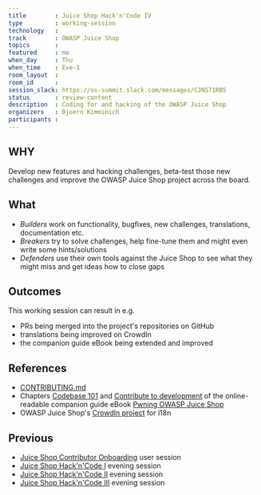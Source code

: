 ```yaml
---
title        : Juice Shop Hack'n'Code IV
type         : working-session
technology   :
track        : OWASP Juice Shop
topics       :
featured     : no
when_day     : Thu
when_time    : Eve-1
room_layout  :
room_id      :
session_slack: https://os-summit.slack.com/messages/CJN571RB5
status       : review-content
description  : Coding for and hacking of the OWASP Juice Shop
organizers   : Bjoern Kimminich
participants :
---
```


## WHY

Develop new features and hacking challenges, beta-test those new challenges and improve the OWASP
Juice Shop project across the board.

## What

* _Builders_ work on functionality, bugfixes, new challenges, translations, documentation etc.
* _Breakers_ try to solve challenges, help fine-tune them and might even write some hints/solutions
* _Defenders_ use their own tools against the Juice Shop to see what they might miss and get ideas how to close gaps

## Outcomes

This working session can result in e.g.
* PRs being merged into the project's repositories on GitHub
* translations being improved on CrowdIn
* the companion guide eBook being extended and improved

## References

* [CONTRIBUTING.md](https://github.com/bkimminich/juice-shop/blob/master/CONTRIBUTING.md)
* Chapters
  [Codebase 101](https://bkimminich.gitbooks.io/pwning-owasp-juice-shop/content/part3/codebase.html)
  and
  [Contribute to development](https://bkimminich.gitbooks.io/pwning-owasp-juice-shop/content/part3/contribution.html)
  of the online-readable companion guide eBook
  [Pwning OWASP Juice Shop](https://bkimminich.gitbooks.io/pwning-owasp-juice-shop/content/)
* OWASP Juice Shop's [CrowdIn project](https://crowdin.com/project/owasp-juice-shop) for i18n

## Previous

* [Juice Shop Contributor Onboarding](/tracks/owasp-juice-shop/user-sessions/juice-shop-contributor-onboarding/) user session
* [Juice Shop Hack'n'Code I](/tracks/owasp-juice-shop/working-sessions/juice-shop-hackathon1/) evening session
* [Juice Shop Hack'n'Code II](/tracks/owasp-juice-shop/working-sessions/juice-shop-hackathon2/) evening session
* [Juice Shop Hack'n'Code III](/tracks/owasp-juice-shop/working-sessions/juice-shop-hackathon3/) evening session
